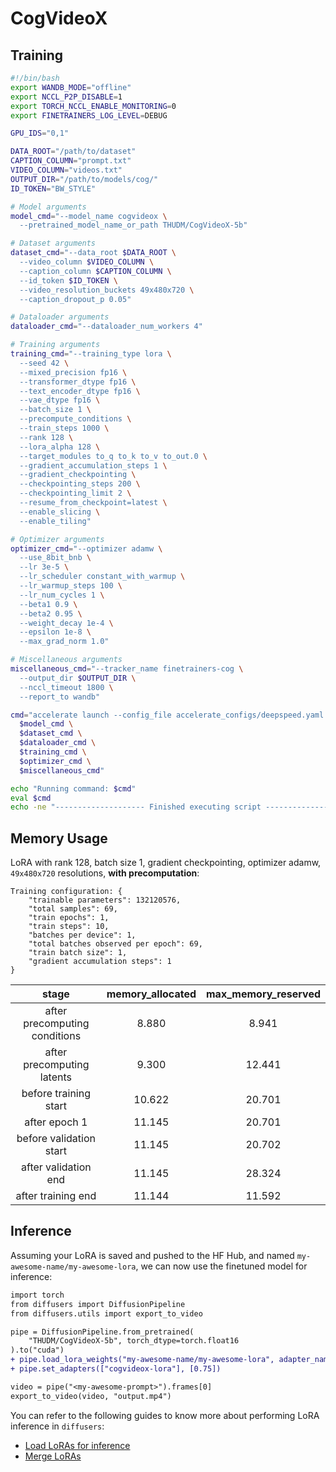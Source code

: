 # CogVideoX

## Training

```bash
#!/bin/bash
export WANDB_MODE="offline"
export NCCL_P2P_DISABLE=1
export TORCH_NCCL_ENABLE_MONITORING=0
export FINETRAINERS_LOG_LEVEL=DEBUG

GPU_IDS="0,1"

DATA_ROOT="/path/to/dataset"
CAPTION_COLUMN="prompt.txt"
VIDEO_COLUMN="videos.txt"
OUTPUT_DIR="/path/to/models/cog/"
ID_TOKEN="BW_STYLE"

# Model arguments
model_cmd="--model_name cogvideox \
  --pretrained_model_name_or_path THUDM/CogVideoX-5b"

# Dataset arguments
dataset_cmd="--data_root $DATA_ROOT \
  --video_column $VIDEO_COLUMN \
  --caption_column $CAPTION_COLUMN \
  --id_token $ID_TOKEN \
  --video_resolution_buckets 49x480x720 \
  --caption_dropout_p 0.05"

# Dataloader arguments
dataloader_cmd="--dataloader_num_workers 4"

# Training arguments
training_cmd="--training_type lora \
  --seed 42 \
  --mixed_precision fp16 \
  --transformer_dtype fp16 \
  --text_encoder_dtype fp16 \
  --vae_dtype fp16 \
  --batch_size 1 \
  --precompute_conditions \
  --train_steps 1000 \
  --rank 128 \
  --lora_alpha 128 \
  --target_modules to_q to_k to_v to_out.0 \
  --gradient_accumulation_steps 1 \
  --gradient_checkpointing \
  --checkpointing_steps 200 \
  --checkpointing_limit 2 \
  --resume_from_checkpoint=latest \
  --enable_slicing \
  --enable_tiling"

# Optimizer arguments
optimizer_cmd="--optimizer adamw \
  --use_8bit_bnb \
  --lr 3e-5 \
  --lr_scheduler constant_with_warmup \
  --lr_warmup_steps 100 \
  --lr_num_cycles 1 \
  --beta1 0.9 \
  --beta2 0.95 \
  --weight_decay 1e-4 \
  --epsilon 1e-8 \
  --max_grad_norm 1.0"

# Miscellaneous arguments
miscellaneous_cmd="--tracker_name finetrainers-cog \
  --output_dir $OUTPUT_DIR \
  --nccl_timeout 1800 \
  --report_to wandb"

cmd="accelerate launch --config_file accelerate_configs/deepspeed.yaml --gpu_ids $GPU_IDS train.py \
  $model_cmd \
  $dataset_cmd \
  $dataloader_cmd \
  $training_cmd \
  $optimizer_cmd \
  $miscellaneous_cmd"

echo "Running command: $cmd"
eval $cmd
echo -ne "-------------------- Finished executing script --------------------\n\n"
```

## Memory Usage

LoRA with rank 128, batch size 1, gradient checkpointing, optimizer adamw, `49x480x720` resolutions, **with precomputation**:

```
Training configuration: {
    "trainable parameters": 132120576,
    "total samples": 69,
    "train epochs": 1,
    "train steps": 10,
    "batches per device": 1,
    "total batches observed per epoch": 69,
    "train batch size": 1,
    "gradient accumulation steps": 1
}
```

| stage                         | memory_allocated  | max_memory_reserved |
|:-----------------------------:|:-----------------:|:-------------------:|
| after precomputing conditions |  8.880            | 8.941               |
| after precomputing latents    |  9.300            | 12.441              |
| before training start         | 10.622            | 20.701              |
| after epoch 1                 | 11.145            | 20.701              |
| before validation start       | 11.145            | 20.702              |
| after validation end          | 11.145            | 28.324              |
| after training end            | 11.144            | 11.592              |

## Inference

Assuming your LoRA is saved and pushed to the HF Hub, and named `my-awesome-name/my-awesome-lora`, we can now use the finetuned model for inference:

```diff
import torch
from diffusers import DiffusionPipeline
from diffusers.utils import export_to_video

pipe = DiffusionPipeline.from_pretrained(
    "THUDM/CogVideoX-5b", torch_dtype=torch.float16
).to("cuda")
+ pipe.load_lora_weights("my-awesome-name/my-awesome-lora", adapter_name="cogvideox-lora")
+ pipe.set_adapters(["cogvideox-lora"], [0.75])

video = pipe("<my-awesome-prompt>").frames[0]
export_to_video(video, "output.mp4")
```

You can refer to the following guides to know more about performing LoRA inference in `diffusers`:

* [Load LoRAs for inference](https://huggingface.co/docs/diffusers/main/en/tutorials/using_peft_for_inference)
* [Merge LoRAs](https://huggingface.co/docs/diffusers/main/en/using-diffusers/merge_loras)